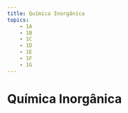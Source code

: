 ```yaml
---
title: Química Inorgânica
topics:
    - 1A
    - 1B
    - 1C
    - 1D
    - 1E
    - 1F
    - 1G
---
```


# Química Inorgânica